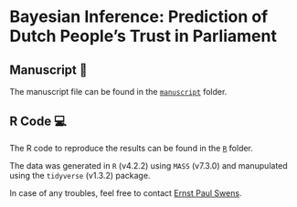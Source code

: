 # Bayesian Inference: Prediction of Dutch People’s Trust in Parliament

## Manuscript :notebook:
The manuscript file can be found in the [`manuscript`](/manuscript/) folder.

## R Code :computer:
The R code to reproduce the results can be found in the [`R`](/R/) folder.

The data was generated in `R` (v4.2.2) using `MASS` (v7.3.0) and manupulated using the `tidyverse` (v1.3.2) package. 

In case of any troubles, feel free to contact [Ernst Paul Swens](mailto:epswens@gmail.com).
